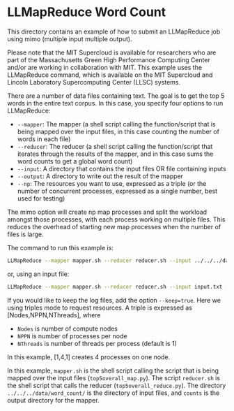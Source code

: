 # LLMapReduce Word Count

This directory contains an example of how to submit an LLMapReduce job using mimo (multiple input multiple output).

Please note that the MIT Supercloud is available for researchers who are part of the Massachusetts Green High Performance Computing Center and/or are working in collaboration with MIT.  This example uses the LLMapReduce command, which is available on the MIT Supercloud and Lincoln Laboratory Supercomputing Center (LLSC) systems.

There are a number of data files containing text. The goal is to get the top 5 words in the entire text corpus. In this case, you specify four options to run LLMapReduce:

- `--mapper`: The mapper (a shell script calling the function/script that is being mapped over the input files, in this case counting the number of words in each file)
- `--reducer`: The reducer (a shell script calling the function/script that iterates through the results of the mapper, and in this case sums the word counts to get a global word count)
- `--input`: A directory that contains the input files OR file containing inputs
- `--output`: A directory to write out the result of the mapper
- `--np`: The resources you want to use, expressed as a triple (or the number of concurrent processes, expressed as a single number, best used for testing)

The mimo option will create np map processes and split the workload amongst those processes, with each process working on multiple files. This reduces the overhead of starting new map processes when the number of files is large.

The command to run this example is:

```bash
LLMapReduce --mapper mapper.sh --reducer reducer.sh --input ../../../data/word_count/ --output counts --apptype=mimo --np=[1,4,1]
```

or, using an input file:

```bash
LLMapReduce --mapper mapper.sh --reducer reducer.sh --input input.txt --output counts --apptype=mimo --np=[1,4,1]
```

If you would like to keep the log files, add the option `--keep=true`. Here we using triples mode to request resources. A triple is expressed as [Nodes,NPPN,NThreads], where

- `Nodes` is number of compute nodes
- `NPPN` is number of processes per node
- `NThreads` is number of threads per process (default is 1)

In this example, [1,4,1] creates 4 processes on one node.

In this example, `mapper.sh` is the shell script calling the script that is being mapped over the input files (`top5overall_map.py`). The script `reducer.sh` is the shell script that calls the reducer (`top5overall_reduce.py`). The directory `../../../data/word_count/` is the directory of input files, and `counts` is the output directory for the mapper.
